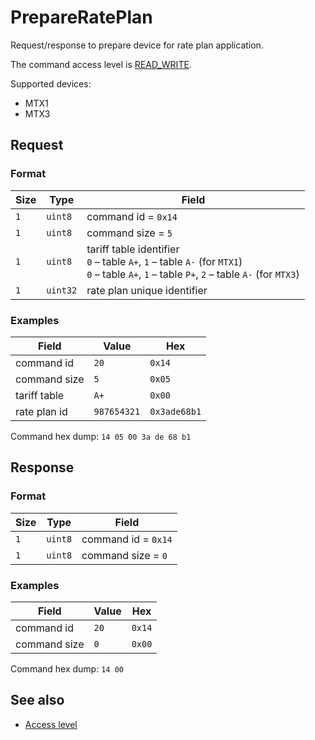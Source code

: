 # PrepareRatePlan

Request/response to prepare device for rate plan application.

The command access level is [READ_WRITE](../basics.md#command-access-level).

Supported devices:
- MTX1
- MTX3


## Request

### Format

| Size | Type     | Field                                                                                                                                                |
| ---- | -------- | ---------------------------------------------------------------------------------------------------------------------------------------------------- |
| `1`  | `uint8`  | command id = `0x14`                                                                                                                                  |
| `1`  | `uint8`  | command size = `5`                                                                                                                                   |
| `1`  | `uint8`  | tariff table identifier <br/> `0` – table `A+`, `1` – table `A-` (for `MTX1`)</br> `0` – table `A+`, `1` – table `P+`, `2` – table `A-` (for `MTX3`) |
| `1`  | `uint32` | rate plan unique identifier                                                                                                                          |

### Examples

| Field        | Value       | Hex          |
| ------------ | ----------- | ------------ |
| command id   | `20`        | `0x14`       |
| command size | `5`         | `0x05`       |
| tariff table | `A+`        | `0x00`       |
| rate plan id | `987654321` | `0x3ade68b1` |

Command hex dump: `14 05 00 3a de 68 b1`


## Response

### Format

| Size | Type    | Field               |
| ---- | ------- | ------------------- |
| `1`  | `uint8` | command id = `0x14` |
| `1`  | `uint8` | command size = `0`  |

### Examples

| Field        | Value | Hex    |
| ------------ | ----- | ------ |
| command id   | `20`  | `0x14` |
| command size | `0`   | `0x00` |

Command hex dump: `14 00`


## See also

* [Access level](../basics.md#command-access-level)
